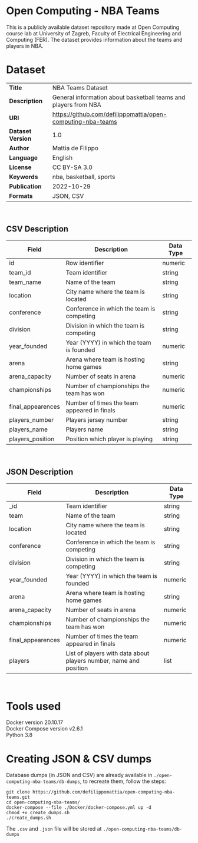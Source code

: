 # Open Computing - NBA Teams
This is a publicly available dataset repository made at Open Computing course lab at University of Zagreb, Faculty of Electrical Engineering and Computing (FER). The dataset provides information about the teams and players in NBA.
# Dataset 
|            	|                                     	|
|-------------------	|-----------------------------------------------------------	|
|**Title**      	|                      NBA Teams Dataset                      	|
|      **Description**      	|                      General information about basketball teams and players from NBA                      	|
|       **URI**       	| https://github.com/defilippomattia/open-computing-nba-teams 	|
| **Dataset Version** 	|                             1.0                             	|
|      **Author**     	|                      Mattia de Filippo                      	|
|     **Language**    	|                           English                           	|
|     **License**     	|                            CC BY-SA 3.0                            	|
|     **Keywords**    	|                   nba, basketball, sports                   	|
|     **Publication**   |                   2022-10-29                   	|
|     **Formats**   |                   JSON, CSV                   	|
<br>  

## CSV Description

| Field             	| Description                                 	| Data Type 	|
|-------------------	|---------------------------------------------	|-----------	|
| id                	| Row identifier                              	| numeric   	|
| team_id           	| Team identifier                             	| string    	|
| team_name         	| Name of the team                            	| string    	|
| location          	| City name where the team is located         	| string    	|
| conference        	| Conference in which the team is competing   	| string    	|
| division          	| Division in which the team is competing     	| string    	|
| year_founded      	| Year (YYYY) in which the team is founded    	| numeric   	|
| arena             	| Arena where team is hosting home games      	| string    	|
| arena_capacity    	| Number of seats in arena                    	| numeric   	|
| championships     	| Number of championships the team has won    	| numeric   	|
| final_appearences 	| Number of times the team appeared in finals 	| numeric   	|
| players_number    	| Players jersey number                       	| string    	|
| players_name      	| Players name                                	| string    	|
| players_position  	| Position which player is playing            	| string    	|
<br>  

## JSON Description


| Field             	| Description                                                       	| Data Type 	|
|-------------------	|-------------------------------------------------------------------	|-----------	|
| _id               	| Team identifier                                                   	| string    	|
| team              	| Name of the team                                                  	| string    	|
| location          	| City name where the team is located                               	| string    	|
| conference        	| Conference in which the team is competing                         	| string    	|
| division          	| Division in which the team is competing                           	| string    	|
| year_founded      	| Year (YYYY) in which the team is founded                          	| numeric   	|
| arena             	| Arena where team is hosting home games                            	| string    	|
| arena_capacity    	| Number of seats in arena                                          	| numeric   	|
| championships     	| Number of championships the team has won                          	| numeric   	|
| final_appearences 	| Number of times the team appeared in finals                       	| numeric   	|
| players           	| List of players with data about players number, name and position 	| list      	|

<br>  

# Tools used
Docker version 20.10.17  
Docker Compose version v2.6.1  
Python 3.8

# Creating JSON & CSV dumps

Database dumps (in JSON and CSV) are already available in `./open-computing-nba-teams/db-dumps`, to recreate them, follow the steps:  

`git clone https://github.com/defilippomattia/open-computing-nba-teams.git`  
`cd open-computing-nba-teams/`  
`docker-compose --file ./Docker/docker-compose.yml up -d`  
`chmod +x create_dumps.sh`  
`./create_dumps.sh`

The `.csv` and `.json` file will be stored at `./open-computing-nba-teams/db-dumps`
